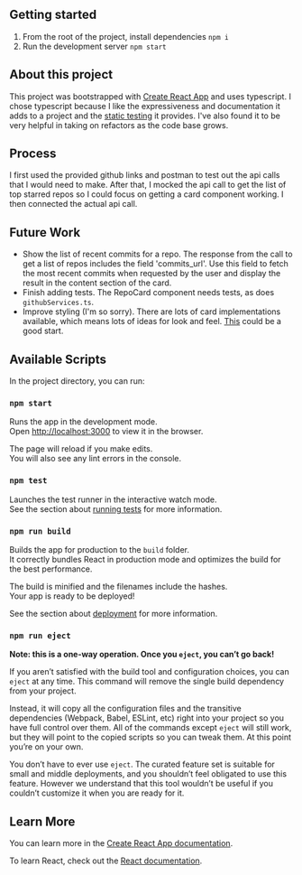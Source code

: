
## Getting started
1. From the root of the project, install dependencies `npm i`
2. Run the development server `npm start`

## About this project
This project was bootstrapped with [Create React App](https://github.com/facebook/create-react-app) and uses typescript. I chose typescript because I like the expressiveness and documentation it adds to a project and the [static testing](https://kentcdodds.com/blog/unit-vs-integration-vs-e2e-tests) it provides. I've also found it to be very helpful in taking on refactors as the code base grows. 

## Process
I first used the provided github links and postman to test out the api calls that I would need to make. After that, I mocked the api call to get the list of top starred repos so I could focus on getting a card component working. I then connected the actual api call.

## Future Work
- Show the list of recent commits for a repo. The response from the call to get a list of repos includes the field 'commits_url'. Use this field to fetch the most recent commits when requested by the user and display the result in the content section of the card.
- Finish adding tests. The RepoCard component needs tests, as does `githubServices.ts`. 
- Improve styling (I'm so sorry). There are lots of card implementations available, which means lots of ideas for look and feel. [This](https://blog.prototypr.io/ui-case-study-state-styles-of-card-component-with-accessibility-in-mind-2f30137c6108) could be a good start.

## Available Scripts

In the project directory, you can run:

### `npm start`

Runs the app in the development mode.<br />
Open [http://localhost:3000](http://localhost:3000) to view it in the browser.

The page will reload if you make edits.<br />
You will also see any lint errors in the console.

### `npm test`

Launches the test runner in the interactive watch mode.<br />
See the section about [running tests](https://facebook.github.io/create-react-app/docs/running-tests) for more information.

### `npm run build`

Builds the app for production to the `build` folder.<br />
It correctly bundles React in production mode and optimizes the build for the best performance.

The build is minified and the filenames include the hashes.<br />
Your app is ready to be deployed!

See the section about [deployment](https://facebook.github.io/create-react-app/docs/deployment) for more information.

### `npm run eject`

**Note: this is a one-way operation. Once you `eject`, you can’t go back!**

If you aren’t satisfied with the build tool and configuration choices, you can `eject` at any time. This command will remove the single build dependency from your project.

Instead, it will copy all the configuration files and the transitive dependencies (Webpack, Babel, ESLint, etc) right into your project so you have full control over them. All of the commands except `eject` will still work, but they will point to the copied scripts so you can tweak them. At this point you’re on your own.

You don’t have to ever use `eject`. The curated feature set is suitable for small and middle deployments, and you shouldn’t feel obligated to use this feature. However we understand that this tool wouldn’t be useful if you couldn’t customize it when you are ready for it.

## Learn More

You can learn more in the [Create React App documentation](https://facebook.github.io/create-react-app/docs/getting-started).

To learn React, check out the [React documentation](https://reactjs.org/).
